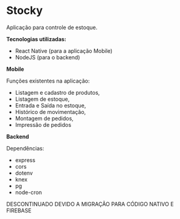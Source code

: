 # Stocky

Aplicação para controle de estoque.

**Tecnologias utilizadas:**
* React Native (para a aplicação Mobile)
* NodeJS (para o backend)

**Mobile**

Funções existentes na aplicação:
* Listagem e cadastro de produtos,
* Listagem de estoque,
* Entrada e Saída no estoque,
* Histórico de movimentação,
* Montagem de pedidos,
* Impressão de pedidos

**Backend**

Dependências:
* express
* cors
* dotenv
* knex
* pg
* node-cron

DESCONTINUADO DEVIDO A MIGRAÇÃO PARA CÓDIGO NATIVO E FIREBASE